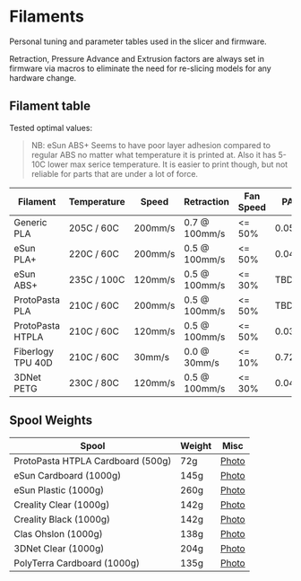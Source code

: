 # Filaments

Personal tuning and parameter tables used in the slicer and firmware.

Retraction, Pressure Advance and Extrusion factors are always set in firmware via macros
to eliminate the need for re-slicing models for any hardware change.

## Filament table

Tested optimal values:

> NB: eSun ABS+ Seems to have poor layer adhesion compared to regular ABS no matter what temperature it is printed at. Also it has 5-10C lower max serice temperature. It is easier to print though, but not reliable for parts that are under a lot of force.

| Filament              | Temperature    | Speed     | Retraction    | Fan Speed | PA    | Extrusion |
| --------------------- | -------------- | --------- | ------------- | --------- | ----- | --------- |
| Generic PLA           | 205C /  60C    | 200mm/s   | 0.7 @ 100mm/s | <= 50%    | 0.050 | 100%      |
| eSun PLA+             | 220C /  60C    | 200mm/s   | 0.5 @ 100mm/s | <= 50%    | 0.044 | 100%      |
| eSun ABS+             | 235C / 100C    | 120mm/s   | 0.5 @ 100mm/s | <= 30%    | TBD   | 100%      |
| ProtoPasta PLA        | 210C /  60C    | 200mm/s   | 0.5 @ 100mm/s | <= 50%    | TBD   | 100%      |
| ProtoPasta HTPLA      | 210C /  60C    | 120mm/s   | 0.5 @ 100mm/s | <= 50%    | 0.036 | 100%      |
| Fiberlogy TPU 40D     | 210C /  60C    |  30mm/s   | 0.0 @  30mm/s | <= 10%    | 0.720 | 105%      |
| 3DNet PETG            | 230C /  80C    | 120mm/s   | 0.5 @ 100mm/s | <= 30%    | 0.042 | 100%      |

## Spool Weights

| Spool                             | Weight | Misc                                               |
| --------------------------------- | ------ | -------------------------------------------------- |
| ProtoPasta HTPLA Cardboard (500g) |   72g  | [Photo](./photos/protopasta_cardboard_500g.jpeg)   |
| eSun Cardboard (1000g)            |  145g  | [Photo](./photos/esun_cardboard_1000g.jpeg)        |
| eSun Plastic (1000g)              |  260g  | [Photo](./photos/esun_plastic_1000g.jpeg)          |
| Creality Clear (1000g)            |  142g  | [Photo](./photos/creality_clear_1000g.jpeg)        |
| Creality Black (1000g)            |  142g  | [Photo](./photos/creality_black_1000g.jpeg)        |
| Clas Ohslon (1000g)               |  138g  | [Photo](./photos/clasohlson_1000g.jpeg)            |
| 3DNet Clear (1000g)               |  204g  | [Photo](./photos/3dnet_clear_1000g.jpeg)           |
| PolyTerra Cardboard (1000g)       |  135g  | [Photo](./photos/polyterra_cardboard_1000g.jpeg)   |
